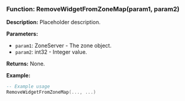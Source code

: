 ### Function: RemoveWidgetFromZoneMap(param1, param2)

**Description:**
Placeholder description.

**Parameters:**
- `param1`: ZoneServer - The zone object.
- `param2`: int32 - Integer value.

**Returns:** None.

**Example:**

```lua
-- Example usage
RemoveWidgetFromZoneMap(..., ...)
```
